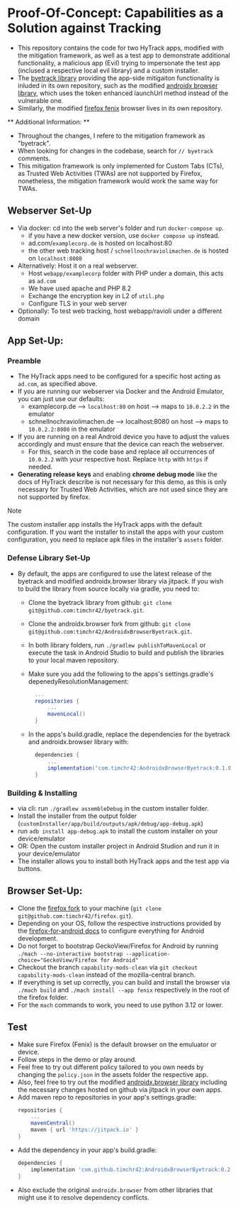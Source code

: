 
# Proof-Of-Concept: Capabilities as a Solution against Tracking

- This repository contains the code for two HyTrack apps, modified with the mitigation framework, as well as a test app to demonstrate additional functionality, a malicious app (Evil) trying to impersonate the test app (inclused a respective local evil library) and a custom installer.
- The [byetrack library](https://github.com/timchr42/byetrack) providing the app-side mitigaiton functionality is inluded in its own repository, such as the modified [androidx browser library](https://github.com/timchr42/AndroidxBrowserByetrack), which uses the token enhanced launchUrl method instead of the vulnerable one.
- Similarly, the modified [firefox fenix](https://github.com/timchr42/firefox) browser lives in its own repository.

** Additional Information: **
- Throughout the changes, I refere to the mitigation framework as "byetrack".
- When looking for changes in the codebase, search for `// byetrack` comments.
- This mitigation framework is only implemented for Custom Tabs (CTs), as Trusted Web Activities (TWAs) are not supported by Firefox, nonetheless, the mitigation framework would work the same way for TWAs.

## Webserver Set-Up
- Via docker: cd into the web server's folder and run `docker-compose up`. 
  - if you have a new docker version, use `docker compose up` instead.
  - ad.com/`examplecorp.de` is hosted on localhost:80
  - the other web tracking host / `schnellnochraviolimachen.de` is hosted on `localhost:8080`
- Alternatively: Host it on a real webserver.
  - Host `webapp/examplecorp` folder with PHP under a domain, this acts as `ad.com`
  - We have used apache and PHP 8.2
  - Exchange the encryption key in L2 of `util.php` 
  - Configure TLS in your web server
- Optionally: To test web tracking, host webapp/ravioli under a different domain

## App Set-Up:

### Preamble
- The HyTrack apps need to be configured for a specific host acting as `ad.com`, as specified above.
- If you are running our webserver via Docker and the Android Emulator, you can just use our defaults:
  - examplecorp.de --> `localhost:80` on host --> maps to `10.0.2.2` in the emulator
  - schnellnochraviolimachen.de --> localhost:8080 on host --> maps to `10.0.2.2:8080` in the emulator
- If you are running on a real Android device you have to adjust the values accordingly and must ensure that the device can reach the webserver.
  - For this, search in the code base and replace all occurrences of `10.0.2.2` with your respective host. Replace `http` with `https` if needed.
- **Generating release keys** and enabling **chrome debug mode** like the docs of HyTrack describe is not necessary for this demo, as this is only necessary for Trusted Web Activities, which are not used since they are not supported by firefox.

> [!NOTE]
> The custom installer app installs the HyTrack apps with the default configuration. If you want the installer to install the apps with your custom configuration, you need to replace apk files in the installer's `assets` folder.

### Defense Library Set-Up
- By default, the apps are configured to use the latest release of the byetrack and modified androidx.browser library via jitpack. If you wish to build the library from source locally via gradle, you need to:
    - Clone the byetrack library from github: `git clone git@github.com:timchr42/byetrack.git`.
    - Clone the androidx.browser fork from github: `git clone git@github.com:timchr42/AndroidxBrowserByetrack.git`.
    - In both library folders, run `./gradlew publishToMavenLocal` or execute the task in Android Studio to build and publish the libraries to your local maven repository.
    - Make sure you add the following to the apps's settings.gradle's depenedyResolutionManagement:

      ```gradle
        ...
        repositories {
            ...
            mavenLocal()
        }
      ```
    - In the apps's build.gradle, replace the dependencies for the byetrack and androidx.browser library with:
      ```gradle
        dependencies {
            ...
            implementation("com.timchr42:AndroidxBrowserByetrack:0.1.0")
        }
      ```

### Building & Installing
- via cli: run `./gradlew assembleDebug` in the custom installer folder.
- Install the installer from the output folder (`customInstaller/app/build/outputs/apk/debug/app-debug.apk`)
- run `adb install app-debug.apk` to install the custom installer on your device/emulator
- OR: Open the custom installer project in Android Studion and run it in your device/emulator
- The installer allows you to install both HyTrack apps and the test app via buttons.

## Browser Set-Up:
- Clone the [firefox fork](https://github.com/timchr42/firefox/tree/capability-mods-clean) to your machine (`git clone git@github.com:timchr42/firefox.git`).
- Depending on your OS, follow the respective instructions provided by the [firefox-for-android docs](https://firefox-source-docs.mozilla.org/mobile/android/index.html#firefox-for-android) to configure everything for Android development.
 - Do not forget to bootstrap GeckoView/Firefox for Android by running `./mach --no-interactive bootstrap --application-choice="GeckoView/Firefox for Android"`
 - Checkout the branch `capability-mods-clean` via `git checkout capability-mods-clean` instead of the mozilla-central branch.
- If everything is set up correctly, you can build and install the browser via `./mach build` and `./mach install --app fenix` respectively in the root of the firefox folder.
 - For the `mach` commands to work, you need to use python 3.12 or lower.


## Test
- Make sure Firefox (Fenix) is the default browser on the emuluator or device.
- Follow steps in the demo or play around.
- Feel free to try out different policy tailored to you own needs by changing the `policy.json` in the assets folder the respective app.
- Also, feel free to try out the modified [androidx.browser library](https://github.com/timchr42/AndroidxBrowserByetrack) including the necessary changes hosted on github via jitpack in your own apps.
 - Add maven repo to repositories in your app's settings.gradle:
   ```gradle
   repositories {
       ...
       mavenCentral()
       maven { url 'https://jitpack.io' }
   }
   ```
 - Add the dependency in your app's build.gradle:
   ```gradle
   dependencies {
       implementation 'com.github.timchr42:AndroidxBrowserByetrack:0.2.0'
   }
   ```
 - Also exclude the original `androidx.browser` from other libraries that might use it to resolve dependency conflicts.
